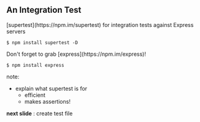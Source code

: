 ## An Integration Test

<div>
[supertest](https://npm.im/supertest) for integration tests against Express servers

```shell
$ npm install supertest -D
```

</div>
<!-- .element: class="fragment" -->

<div>
<span>Don't forget to grab [express](https://npm.im/express)!</span>

```shell
$ npm install express
```

</div>
<!-- .element: class="fragment" -->

note:

- explain what supertest is for
  - efficient
  - makes assertions!

**next slide** : create test file
